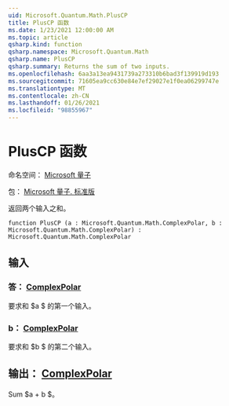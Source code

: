 ```yaml
---
uid: Microsoft.Quantum.Math.PlusCP
title: PlusCP 函数
ms.date: 1/23/2021 12:00:00 AM
ms.topic: article
qsharp.kind: function
qsharp.namespace: Microsoft.Quantum.Math
qsharp.name: PlusCP
qsharp.summary: Returns the sum of two inputs.
ms.openlocfilehash: 6aa3a13ea9431739a273310b6bad3f139919d193
ms.sourcegitcommit: 71605ea9cc630e84e7ef29027e1f0ea06299747e
ms.translationtype: MT
ms.contentlocale: zh-CN
ms.lasthandoff: 01/26/2021
ms.locfileid: "98855967"
---
```

# <a name="pluscp-function"></a>PlusCP 函数

命名空间： [Microsoft 量子](xref:Microsoft.Quantum.Math)

包： [Microsoft 量子. 标准版](https://nuget.org/packages/Microsoft.Quantum.Standard)


返回两个输入之和。

```qsharp
function PlusCP (a : Microsoft.Quantum.Math.ComplexPolar, b : Microsoft.Quantum.Math.ComplexPolar) : Microsoft.Quantum.Math.ComplexPolar
```


## <a name="input"></a>输入

### <a name="a--complexpolar"></a>答： [ComplexPolar](xref:Microsoft.Quantum.Math.ComplexPolar)

要求和 $a $ 的第一个输入。


### <a name="b--complexpolar"></a>b： [ComplexPolar](xref:Microsoft.Quantum.Math.ComplexPolar)

要求和 $b $ 的第二个输入。



## <a name="output--complexpolar"></a>输出： [ComplexPolar](xref:Microsoft.Quantum.Math.ComplexPolar)

Sum $a + b $。